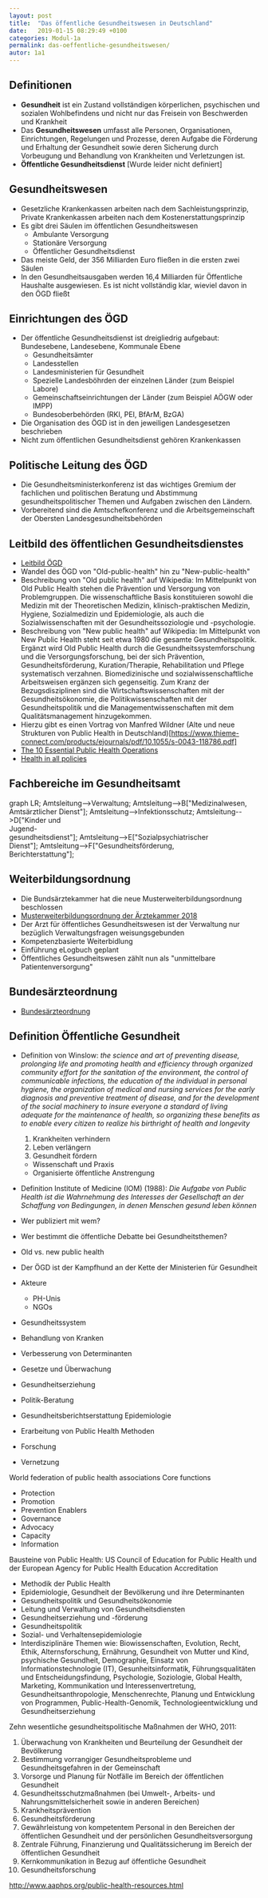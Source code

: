 ```yaml
---
layout: post
title:  "Das öffentliche Gesundheitswesen in Deutschland"
date:   2019-01-15 08:29:49 +0100
categories: Modul-1a
permalink: das-oeffentliche-gesundheitswesen/
autor: 1a1
---
```


## Definitionen
* __Gesundheit__ ist ein Zustand vollständigen körperlichen, psychischen und sozialen Wohlbefindens und nicht nur das Freisein von Beschwerden und Krankheit
* Das __Gesundheitswesen__ umfasst alle Personen, Organisationen, Einrichtungen, Regelungen und Prozesse, deren Aufgabe die Förderung und Erhaltung der Gesundheit sowie deren Sicherung durch Vorbeugung und Behandlung von Krankheiten und Verletzungen ist.
* __Öffentliche Gesundheitsdienst__ [Wurde leider nicht definiert]

## Gesundheitswesen
* Gesetzliche Krankenkassen arbeiten nach dem Sachleistungsprinzip, Private Krankenkassen arbeiten nach dem Kostenerstattungsprinzip
* Es gibt drei Säulen im öffentlichen Gesundheitswesen
   * Ambulante Versorgung
   * Stationäre Versorgung
   * Öffentlicher Gesundheitsdienst
* Das meiste Geld, der 356 Milliarden Euro fließen in die ersten zwei Säulen
* In den Gesundheitsausgaben werden 16,4 Milliarden für Öffentliche Haushalte ausgewiesen. Es ist nicht vollständig klar, wieviel davon in den ÖGD fließt

## Einrichtungen des ÖGD
* Der öffentliche Gesundheitsdienst ist dreigliedrig aufgebaut: Bundesebene, Landesebene, Kommunale Ebene
   * Gesundheitsämter
   * Landesstellen
   * Landesministerien für Gesundheit
   * Spezielle Landesböhrden der einzelnen Länder (zum Beispiel Labore)
   * Gemeinschaftseinrichtungen der Länder (zum Beispiel AÖGW oder IMPP)
   * Bundesoberbehörden (RKI, PEI, BfArM, BzGA)
* Die Organisation des ÖGD ist in den jeweiligen Landesgesetzen beschrieben
* Nicht zum öffentlichen Gesundheitsdienst gehören Krankenkassen

## Politische Leitung des ÖGD
* Die Gesundheitsministerkonferenz ist das wichtiges Gremium der fachlichen und politischen Beratung und Abstimmung gesundheitspolitischer Themen und
Aufgaben zwischen den Ländern.
* Vorbereitend sind die Amtschefkonferenz und die Arbeitsgemeinschaft der Obersten Landesgesundheitsbehörden

## Leitbild des öffentlichen Gesundheitsdienstes
* [Leitbild ÖGD](https://www.akademie-oegw.de/fileadmin/customers-data/Leitbild_OEGD/Leitbild_final_2018.pdf)
* Wandel des ÖGD von "Old-public-health" hin zu "New-public-health"
* Beschreibung von "Old public health" auf Wikipedia: Im Mittelpunkt von Old Public Health stehen die Prävention und Versorgung von Problemgruppen. Die wissenschaftliche Basis konstituieren sowohl die Medizin mit der Theoretischen Medizin, klinisch-praktischen Medizin, Hygiene, Sozialmedizin und Epidemiologie, als auch die Sozialwissenschaften mit der Gesundheitssoziologie und -psychologie.
* Beschreibung von "New public health" auf Wikipedia: Im Mittelpunkt von New Public Health steht seit etwa 1980 die gesamte Gesundheitspolitik. Ergänzt wird Old Public Health durch die Gesundheitssystemforschung und die Versorgungsforschung, bei der sich Prävention, Gesundheitsförderung, Kuration/Therapie, Rehabilitation und Pflege systematisch verzahnen. Biomedizinische und sozialwissenschaftliche Arbeitsweisen ergänzen sich gegenseitig. Zum Kranz der Bezugsdisziplinen sind die Wirtschaftswissenschaften mit der Gesundheitsökonomie, die Politikwissenschaften mit der Gesundheitspolitik und die Managementwissenschaften mit dem Qualitätsmanagement hinzugekommen.
* Hierzu gibt es einen Vortrag von Manfred Wildner (Alte und neue Strukturen von Public Health in Deutschland)[https://www.thieme-connect.com/products/ejournals/pdf/10.1055/s-0043-118786.pdf]
* [The 10 Essential Public Health Operations](http://www.euro.who.int/en/health-topics/Health-systems/public-health-services/policy/the-10-essential-public-health-operations)
* [Health in all policies](https://www.who.int/healthpromotion/frameworkforcountryaction/en/)


## Fachbereiche im Gesundheitsamt
<div class="mermaid">
graph LR;
    Amtsleitung-->Verwaltung;
    Amtsleitung-->B["Medizinalwesen, <br> Amtsärztlicher Dienst"];
    Amtsleitung-->Infektionsschutz;
    Amtsleitung-->D["Kinder und <br> Jugend- <br> gesundheitsdienst"];
    Amtsleitung-->E["Sozialpsychiatrischer <br> Dienst"];
    Amtsleitung-->F["Gesundheitsförderung, <br> Berichterstattung"];
</div>

## Weiterbildungsordnung
* Die Bundsärztekammer hat die neue Musterweiterbildungsordnung beschlossen
* [Musterweiterbildungsordnung der Ärztekammer 2018](https://www.bundesaerztekammer.de/fileadmin/user_upload/downloads/pdf-Ordner/Weiterbildung/MWBO-16112018.pdf)
* Der Arzt für öffentliches Gesundheitswesen ist der Verwaltung nur bezüglich Verwaltungsfragen weisungsgebunden
* Kompetenzbasierte Weiterbidlung
* Einführung eLogbuch geplant
* Öffentliches Gesundheitswesen zählt nun als "unmittelbare Patientenversorgung"

## Bundesärzteordnung
* [Bundesärzteordnung](https://www.gesetze-im-internet.de/b_o/BJNR018570961.html)


## Definition Öffentliche Gesundheit
* Definition von Winslow: _the science and art of preventing disease, prolonging life and promoting health and efficiency through organized community effort for the sanitation of the environment, the control of communicable infections, the education of the individual in personal hygiene, the organization of medical and nursing services for the early diagnosis and preventive treatment of disease, and for the development of the social machinery to insure everyone a standard of living adequate for the maintenance of health, so organizing these benefits as to enable every citizen to realize his birthright of health and longevity_
  1. Krankheiten verhindern
  2. Leben verlängern
  3. Gesundheit fördern
  * Wissenschaft und Praxis
  * Organisierte öffentliche Anstrengung
* Definition Institute of Medicine (IOM) (1988): _Die Aufgabe von Public Health ist die Wahrnehmung des Interesses der Gesellschaft an der Schaffung von Bedingungen, in denen Menschen gesund leben können_

* Wer publiziert mit wem?

* Wer bestimmt die öffentliche Debatte bei Gesundheitsthemen?

* Old vs. new public health

* Der ÖGD ist der Kampfhund an der Kette der Ministerien für Gesundheit

* Akteure
  * PH-Unis
  * NGOs


* Gesundheitssystem
* Behandlung von Kranken  
* Verbesserung von Determinanten
* Gesetze und Überwachung
* Gesundheitserziehung
* Politik-Beratung
* Gesundheitsberichtserstattung Epidemiologie
* Erarbeitung von Public Health Methoden
* Forschung
* Vernetzung

World federation of public health associations
Core functions
  * Protection
  * Promotion
  * Prevention
Enablers
  * Governance
  * Advocacy
  * Capacity
  * Information

Bausteine von Public Health: US Council of Education for Public Health und der European Agency for Public Health Education Accreditation  
  * Methodik der Public Health
  * Epidemiologie, Gesundheit der Bevölkerung und ihre Determinanten
  * Gesundheitspolitik und Gesundheitsökonomie
  * Leitung und Verwaltung von Gesundheitsdiensten
  * Gesundheitserziehung und -förderung
  * Gesundheitspolitik
  * Sozial- und Verhaltensepidemiologie
  * Interdisziplinäre Themen wie: Biowissenschaften, Evolution, Recht, Ethik, Alternsforschung, Ernährung, Gesundheit von Mutter und Kind, psychische Gesundheit, Demographie, Einsatz von Informationstechnologie (IT), Gesunheitsinformatik, Führungsqualitäten und Entscheidungsfindung, Psychologie, Soziologie, Global Health, Marketing, Kommunikation und Interessenvertretung, Gesundheitsanthropologie, Menschenrechte, Planung und Entwicklung von Programmen, Public-Health-Genomik, Technologieentwicklung und Gesundheitserziehung

Zehn wesentliche gesundheitspolitische Maßnahmen der WHO, 2011:
  1. Überwachung von Krankheiten und Beurteilung der Gesundheit der Bevölkerung
  2. Bestimmung vorrangiger Gesundheitsprobleme und Gesundheitsgefahren in der Gemeinschaft
  3. Vorsorge und Planung für Notfälle im Bereich der öffentlichen Gesundheit
  4. Gesundheitsschutzmaßnahmen (bei Umwelt-, Arbeits- und Nahrungsmittelsicherheit sowie in anderen Bereichen)
  5. Krankheitsprävention
  6. Gesundheitsförderung
  7. Gewährleistung von kompetentem Personal in den Bereichen der öffentlichen Gesundheit und der persönlichen Gesundheitsversorgung
  8. Zentrale Führung, Finanzierung und Qualitätssicherung im Bereich der öffentlichen Gesundheit
  9. Kernkommunikation in Bezug auf öffentliche Gesundheit
  10. Gesundheitsforschung


  http://www.aaphps.org/public-health-resources.html
